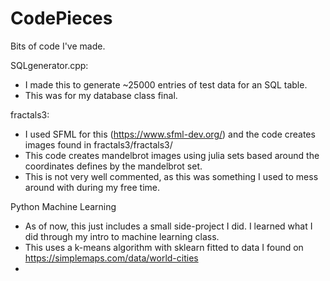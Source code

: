 # CodePieces
Bits of code I've made.

SQLgenerator.cpp:
 - I made this to generate ~25000 entries of test data for an SQL table.
 - This was for my database class final.

fractals3:
 - I used SFML for this (https://www.sfml-dev.org/) and the code creates images found in fractals3/fractals3/
 - This code creates mandelbrot images using julia sets based around the coordinates defines by the mandelbrot set.
 - This is not very well commented, as this was something I used to mess around with during my free time.

Python Machine Learning
 - As of now, this just includes a small side-project I did. I learned what I did through my intro to machine learning class.
 - This uses a k-means algorithm with sklearn fitted to data I found on https://simplemaps.com/data/world-cities
 - 
